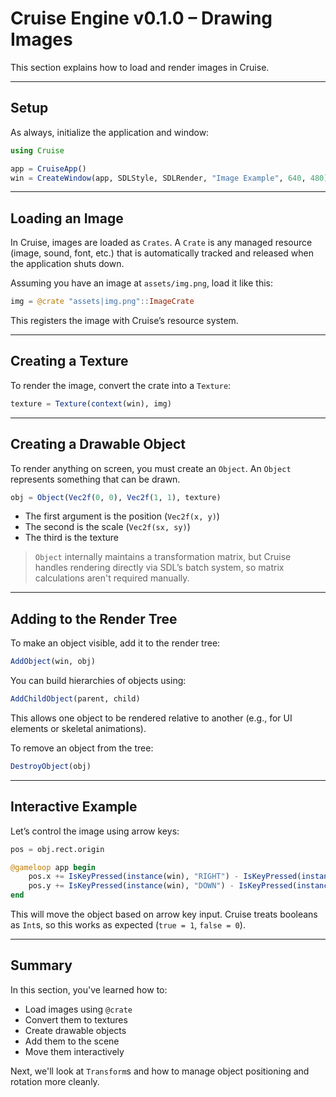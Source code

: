 # Cruise Engine v0.1.0 – Drawing Images

This section explains how to load and render images in Cruise.

---

## Setup

As always, initialize the application and window:

```julia
using Cruise

app = CruiseApp()
win = CreateWindow(app, SDLStyle, SDLRender, "Image Example", 640, 480)
```

---

## Loading an Image

In Cruise, images are loaded as `Crates`. A `Crate` is any managed resource (image, sound, font, etc.) that is automatically tracked and released when the application shuts down.

Assuming you have an image at `assets/img.png`, load it like this:

```julia
img = @crate "assets|img.png"::ImageCrate
```

This registers the image with Cruise’s resource system.

---

## Creating a Texture

To render the image, convert the crate into a `Texture`:

```julia
texture = Texture(context(win), img)
```

---

## Creating a Drawable Object

To render anything on screen, you must create an `Object`. An `Object` represents something that can be drawn.

```julia
obj = Object(Vec2f(0, 0), Vec2f(1, 1), texture)
```

* The first argument is the position (`Vec2f(x, y)`)
* The second is the scale (`Vec2f(sx, sy)`)
* The third is the texture

> `Object` internally maintains a transformation matrix, but Cruise handles rendering directly via SDL’s batch system, so matrix calculations aren't required manually.

---

## Adding to the Render Tree

To make an object visible, add it to the render tree:

```julia
AddObject(win, obj)
```

You can build hierarchies of objects using:

```julia
AddChildObject(parent, child)
```

This allows one object to be rendered relative to another (e.g., for UI elements or skeletal animations).

To remove an object from the tree:

```julia
DestroyObject(obj)
```

---

## Interactive Example

Let’s control the image using arrow keys:

```julia
pos = obj.rect.origin

@gameloop app begin
    pos.x += IsKeyPressed(instance(win), "RIGHT") - IsKeyPressed(instance(win), "LEFT")
    pos.y += IsKeyPressed(instance(win), "DOWN") - IsKeyPressed(instance(win), "UP")
end
```

This will move the object based on arrow key input. Cruise treats booleans as `Int`s, so this works as expected (`true = 1`, `false = 0`).

---

## Summary

In this section, you've learned how to:

* Load images using `@crate`
* Convert them to textures
* Create drawable objects
* Add them to the scene
* Move them interactively

Next, we'll look at `Transform`s and how to manage object positioning and rotation more cleanly.
